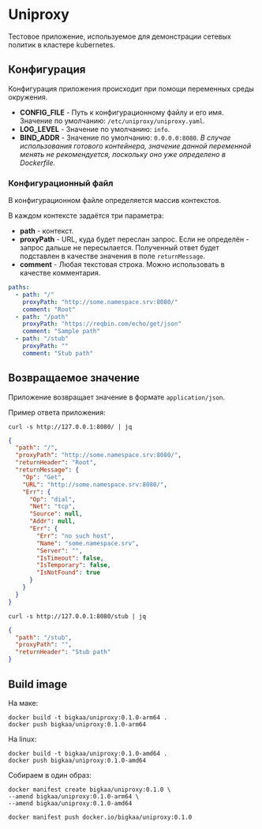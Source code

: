 # Uniproxy

Тестовое приложение, используемое для демонстрации сетевых политик в кластере kubernetes.

## Конфигурация

Конфигурация приложения происходит при помощи переменных среды окружения.

* **CONFIG_FILE** - Путь к конфигурационному файлу и его имя. Значение по умолчанию: `/etc/uniproxy/uniproxy.yaml`.
* **LOG_LEVEL** - Значение по умолчанию: `info`.
* **BIND_ADDR** - Значение по умолчанию: `0.0.0.0:8080`. _В случае использования готового контейнера,
  значение данной переменной менять не рекомендуется, поскольку оно уже определено в Dockerfile._

### Конфигурационный файл

В конфигурационном файле определяется массив контекстов.

В каждом контексте задаётся три параметра:

* **path** - контекст.
* **proxyPath** - URL, куда будет переслан запрос. Если не определён - запрос дальше не пересылается.
Полученный ответ будет подставлен в качестве значения в поле `returnMessage`.
* **comment** - Любая текстовая строка. Можно использовать в качестве комментария.

```yaml
paths:
  - path: "/"
    proxyPath: "http://some.namespace.srv:8080/"
    comment: "Root"
  - path: "/path"
    proxyPath: "https://reqbin.com/echo/get/json"
    comment: "Sample path"
  - path: "/stub"
    proxyPath: ""
    comment: "Stub path"
```

## Возвращаемое значение

Приложение возвращает значение в формате `application/json`.

Пример ответа приложения:

```shell
curl -s http://127.0.0.1:8080/ | jq
```

```json
{
  "path": "/",
  "proxyPath": "http://some.namespace.srv:8080/",
  "returnHeader": "Root",
  "returnMessage": {
    "Op": "Get",
    "URL": "http://some.namespace.srv:8080/",
    "Err": {
      "Op": "dial",
      "Net": "tcp",
      "Source": null,
      "Addr": null,
      "Err": {
        "Err": "no such host",
        "Name": "some.namespace.srv",
        "Server": "",
        "IsTimeout": false,
        "IsTemporary": false,
        "IsNotFound": true
      }
    }
  }
}
```

```shell
curl -s http://127.0.0.1:8080/stub | jq
```

```json
{
  "path": "/stub",
  "proxyPath": "",
  "returnHeader": "Stub path"
}
```

## Build image

На маке:

```shell
docker build -t bigkaa/uniproxy:0.1.0-arm64 .
docker push bigkaa/uniproxy:0.1.0-arm64
```

На linux:

```shell
docker build -t bigkaa/uniproxy:0.1.0-amd64 .
docker push bigkaa/uniproxy:0.1.0-amd64
```

Собираем в один образ:

```shell
docker manifest create bigkaa/uniproxy:0.1.0 \
--amend bigkaa/uniproxy:0.1.0-arm64 \
--amend bigkaa/uniproxy:0.1.0-amd64

docker manifest push docker.io/bigkaa/uniproxy:0.1.0
```